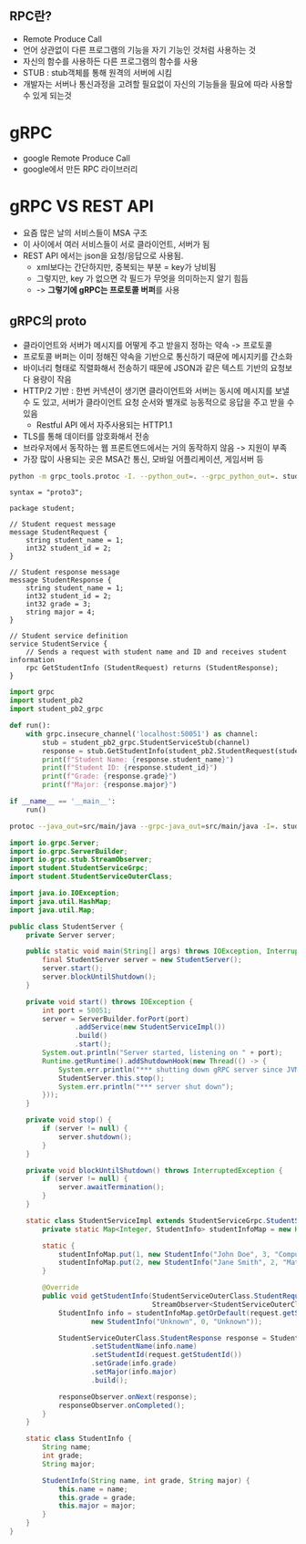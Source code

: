 ## RPC란?
- Remote Produce Call
- 언어 상관없이 다른 프로그램의 기능을 자기 기능인 것처럼 사용하는 것
- 자신의 함수를 사용하든 다른 프로그램의 함수를 사용
- STUB : stub객체를 통해 원격의 서버에 시킴
- 개발자는 서버나 통신과정을 고려할 필요없이 자신의 기능들을 필요에 따라 사용할 수 있게 되는것

# gRPC
- google Remote Produce Call
- google에서 만든 RPC 라이브러리

# gRPC VS REST API
- 요즘 많은 날의 서비스들이 MSA 구조
- 이 사이에서 여러 서비스들이 서로 클라이언트, 서버가 됨
- REST API 에서는 json을 요청/응답으로 사용됨.
  - xml보다는 간단하지만, 중복되는 부분 = key가 낭비됨
  - 그렇지만, key 가 없으면 각 필드가 무엇을 의미하는지 알기 힘듬
  - -> **그렇기에 gRPC는 프로토콜 버퍼**를 사용
 

## gRPC의 proto
- 클라이언트와 서버가 메시지를 어떻게 주고 받을지 정하는 약속 -> 프로토콜
- 프로토콜 버퍼는 이미 정해진 약속을 기반으로 통신하기 때문에 메시지키를 간소화
- 바이너리 형태로 직렬화해서 전송하기 때문에 JSON과 같은 텍스트 기반의 요청보다 용량이 작음
- HTTP/2 기반 : 한번 커넥션이 생기면 클라이언트와 서버는 동시에 메시지를 보낼 수 도 있고, 서버가 클라이언트 요청 순서와 별개로 능동적으로 응답을 주고 받을 수 있음
  - Restful API 에서 자주사용되는 HTTP1.1
- TLS를 통해 데이터를 암호화해서 전송
- 브라우저에서 동작하는 웹 프론트엔드에서는 거의 동작하지 않음 -> 지원이 부족
- 가장 많이 사용되는 곳은 MSA간 통신, 모바일 어플리케이션, 게임서버 등

``` bash
python -m grpc_tools.protoc -I. --python_out=. --grpc_python_out=. student.proto
```
``` gRPC
syntax = "proto3";

package student;

// Student request message
message StudentRequest {
    string student_name = 1;
    int32 student_id = 2;
}

// Student response message
message StudentResponse {
    string student_name = 1;
    int32 student_id = 2;
    int32 grade = 3;
    string major = 4;
}

// Student service definition
service StudentService {
    // Sends a request with student name and ID and receives student information
    rpc GetStudentInfo (StudentRequest) returns (StudentResponse);
}

```

``` python
import grpc
import student_pb2
import student_pb2_grpc

def run():
    with grpc.insecure_channel('localhost:50051') as channel:
        stub = student_pb2_grpc.StudentServiceStub(channel)
        response = stub.GetStudentInfo(student_pb2.StudentRequest(student_name='John Doe', student_id=1))
        print(f"Student Name: {response.student_name}")
        print(f"Student ID: {response.student_id}")
        print(f"Grade: {response.grade}")
        print(f"Major: {response.major}")

if __name__ == '__main__':
    run()

```

``` bash
protoc --java_out=src/main/java --grpc-java_out=src/main/java -I=. student.proto
```
``` java
import io.grpc.Server;
import io.grpc.ServerBuilder;
import io.grpc.stub.StreamObserver;
import student.StudentServiceGrpc;
import student.StudentServiceOuterClass;

import java.io.IOException;
import java.util.HashMap;
import java.util.Map;

public class StudentServer {
    private Server server;

    public static void main(String[] args) throws IOException, InterruptedException {
        final StudentServer server = new StudentServer();
        server.start();
        server.blockUntilShutdown();
    }

    private void start() throws IOException {
        int port = 50051;
        server = ServerBuilder.forPort(port)
                .addService(new StudentServiceImpl())
                .build()
                .start();
        System.out.println("Server started, listening on " + port);
        Runtime.getRuntime().addShutdownHook(new Thread(() -> {
            System.err.println("*** shutting down gRPC server since JVM is shutting down");
            StudentServer.this.stop();
            System.err.println("*** server shut down");
        }));
    }

    private void stop() {
        if (server != null) {
            server.shutdown();
        }
    }

    private void blockUntilShutdown() throws InterruptedException {
        if (server != null) {
            server.awaitTermination();
        }
    }

    static class StudentServiceImpl extends StudentServiceGrpc.StudentServiceImplBase {
        private static Map<Integer, StudentInfo> studentInfoMap = new HashMap<>();

        static {
            studentInfoMap.put(1, new StudentInfo("John Doe", 3, "Computer Science"));
            studentInfoMap.put(2, new StudentInfo("Jane Smith", 2, "Mathematics"));
        }

        @Override
        public void getStudentInfo(StudentServiceOuterClass.StudentRequest request,
                                   StreamObserver<StudentServiceOuterClass.StudentResponse> responseObserver) {
            StudentInfo info = studentInfoMap.getOrDefault(request.getStudentId(),
                    new StudentInfo("Unknown", 0, "Unknown"));

            StudentServiceOuterClass.StudentResponse response = StudentServiceOuterClass.StudentResponse.newBuilder()
                    .setStudentName(info.name)
                    .setStudentId(request.getStudentId())
                    .setGrade(info.grade)
                    .setMajor(info.major)
                    .build();

            responseObserver.onNext(response);
            responseObserver.onCompleted();
        }
    }

    static class StudentInfo {
        String name;
        int grade;
        String major;

        StudentInfo(String name, int grade, String major) {
            this.name = name;
            this.grade = grade;
            this.major = major;
        }
    }
}

```
